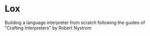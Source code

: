 # Lox
Building a language interpreter from scratch following the guides of "Crafting Interpreters" by Robert Nystrom
